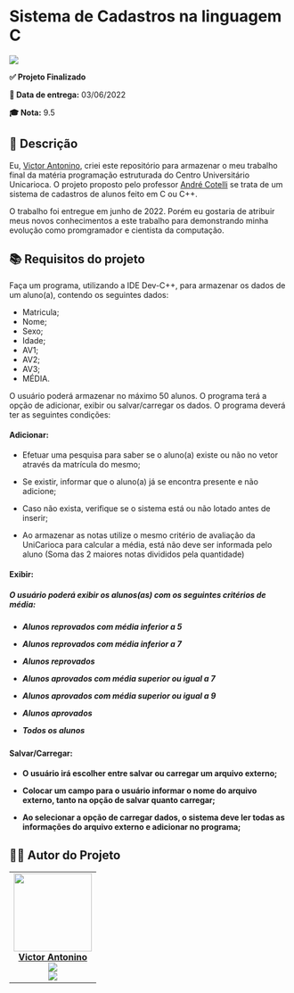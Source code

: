 # Sistema de Cadastros na linguagem C

<img src="https://i.imgur.com/RGx1Oqd.png">

<p><b>✅ Projeto Finalizado</b></p>
<p><b>📆 Data de entrega:</b> 03/06/2022</p>
<p><b>🎓 Nota:</b> 9.5</p>

## 💬 Descrição

Eu, [Victor Antonino](https://github.com/Anttonino), criei este repositório para armazenar o meu trabalho final da matéria programação estruturada do Centro Universitário Unicarioca. O projeto proposto pelo professor [André Cotelli](https://www.linkedin.com/in/andr%C3%A9-cotelli-70a62b178/) se trata de um sistema de cadastros de alunos feito em C ou C++.

O trabalho foi entregue em junho de 2022. Porém eu gostaria de atribuir meus novos conhecimentos a este trabalho para demonstrando minha evolução como promgramador e cientista da computação.

## 📚 Requisitos do projeto

Faça um programa, utilizando a IDE Dev-C++, para armazenar os dados de um aluno(a), contendo os seguintes dados:

* Matricula;
* Nome;
* Sexo;
* Idade;
* AV1;
* AV2;
* AV3;
* MÉDIA.

O usuário poderá armazenar no máximo 50 alunos. O programa terá a opção de adicionar, exibir ou salvar/carregar os dados. O programa deverá ter as seguintes condições:

<h4> Adicionar: </h4>

* Efetuar uma pesquisa para saber se o aluno(a) existe ou não no vetor através da matrícula do mesmo; </p>
* Se existir, informar que o aluno(a) já se encontra presente e não adicione; </p>
* Caso não exista, verifique se o sistema está ou não lotado antes de inserir; </p>
* Ao armazenar as notas utilize o mesmo critério de avaliação da UniCarioca para calcular a média, está não deve ser informada pelo aluno (Soma das 2 maiores notas divididos pela quantidade) </p>

<h4> Exibir: </h4>

<h5> O usuário poderá exibir os alunos(as) com os seguintes critérios de média: <h5>

* Alunos reprovados com média inferior a 5 </p> 

* Alunos reprovados com média inferior a 7 </p>

* Alunos reprovados </p>

* Alunos aprovados com média superior ou igual a 7 </p>

* Alunos aprovados com média superior ou igual a 9 </p>

* Alunos aprovados </p>

* Todos os alunos </p>

<h4> Salvar/Carregar: <h4>

* O usuário irá escolher entre salvar ou carregar um arquivo externo; </p>

* Colocar um campo para o usuário informar o nome do arquivo externo, tanto na opção de salvar quanto carregar; </p>

* Ao selecionar a opção de carregar dados, o sistema deve ler todas as informações do arquivo externo e adicionar no programa; </p>

## 👨‍🎓 Autor do Projeto

<table>
  <tr>
    <td align="center">
      <a target="_blank" href="https://github.com/Anttonino"><img src="https://avatars.githubusercontent.com/u/99145534?v=4" width="140px">
        <br>
        <b>Victor Antonino</b>
      </a>
      <br>
      <a href="https://www.linkedin.com/in/victorantonino/">
      <sub>
      <img src="https://img.shields.io/badge/LinkedIn-0077B5?style=for-the-badge&logo=linkedin&logoColor=white">
      </a>
      <br>
      <a href"https://github.com/Anttonino">
      <img src="https://img.shields.io/badge/GitHub-100000?style=for-the-badge&logo=github&logoColor=white">
      </sub>
      </a>
    </td>
</tr>
</table>

